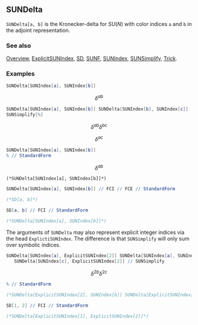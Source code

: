 ## SUNDelta

`SUNDelta[a, b]`  is the Kronecker-delta for $SU(N)$ with color indices `a` and `b` in the adjoint representation.

### See also

[Overview](Extra/FeynCalc.md), [ExplicitSUNIndex](ExplicitSUNIndex.md), [SD](SD.md), [SUNF](SUNF.md), [SUNIndex](SUNIndex.md), [SUNSimplify](SUNSimplify.md), [Trick](Trick.md).

### Examples

```mathematica
SUNDelta[SUNIndex[a], SUNIndex[b]]
```

$$\delta ^{ab}$$

```mathematica
SUNDelta[SUNIndex[a], SUNIndex[b]] SUNDelta[SUNIndex[b], SUNIndex[c]]
SUNSimplify[%]
```

$$\delta ^{ab} \delta ^{bc}$$

$$\delta ^{ac}$$

```mathematica
SUNDelta[SUNIndex[a], SUNIndex[b]]
% // StandardForm
```

$$\delta ^{ab}$$

```
(*SUNDelta[SUNIndex[a], SUNIndex[b]]*)
```

```mathematica
SUNDelta[SUNIndex[a], SUNIndex[b]] // FCI // FCE // StandardForm

(*SD[a, b]*)
```

```mathematica
SD[a, b] // FCI // StandardForm

(*SUNDelta[SUNIndex[a], SUNIndex[b]]*)
```

The arguments of `SUNDelta` may also represent explicit integer indices via the head `ExplictiSUNIndex`. The difference is that `SUNSimplify` will only sum over symbolic indices.

```mathematica
SUNDelta[SUNIndex[a], ExplicitSUNIndex[2]] SUNDelta[SUNIndex[a], SUNIndex[b]]*
   SUNDelta[SUNIndex[c], ExplicitSUNIndex[2]] // SUNSimplify
```

$$\delta ^{2b} \delta ^{2c}$$

```mathematica
% // StandardForm

(*SUNDelta[ExplicitSUNIndex[2], SUNIndex[b]] SUNDelta[ExplicitSUNIndex[2], SUNIndex[c]]*)
```

```mathematica
SD[1, 2] // FCI // StandardForm

(*SUNDelta[ExplicitSUNIndex[1], ExplicitSUNIndex[2]]*)
```
